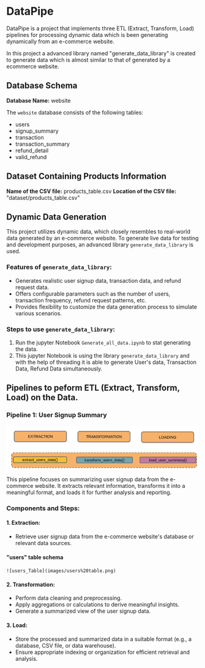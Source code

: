 # DataPipe

DataPipe is a project that implements three ETL (Extract, Transform, Load) pipelines for processing dynamic data which is been generating dynamically from an e-commerce website.

In this project a advanced library named "generate_data_library" is created to generate data which is almost similar to that of generated by a ecommerce website.

## Database Schema
**Database Name:** website

The `website` database consists of the following tables:
- users
- signup_summary
- transaction
- transaction_summary
- refund_detail
- valid_refund

## Dataset Containing Products Information
**Name of the CSV file:** products_table.csv
**Location of the CSV file:** "dataset/products_table.csv"

## Dynamic Data Generation

This project utilizes dynamic data, which closely resembles to real-world data generated by an e-commerce website. To generate live data for testing and development purposes, an advanced library `generate_data_library` is used.

### Features of `generate_data_library`:
- Generates realistic user signup data, transaction data, and refund request data.
- Offers configurable parameters such as the number of users, transaction frequency, refund request patterns, etc.
- Provides flexibility to customize the data generation process to simulate various scenarios.

### Steps to use `generate_data_library`:
1. Run the jupyter Notebook `Generate_all_data.ipynb` to stat generating the data.
2. This jupyter Notebook is using the library `generate_data_library` and with the help of threading it is able to generate User's data, Transaction Data, Refund Data simultaneously.

## Pipelines to peform ETL (Extract, Transform, Load) on the Data.

### Pipeline 1: User Signup Summary
![Pipeline1](images/pipeline-1.png)

This pipeline focuses on summarizing user signup data from the e-commerce website. It extracts relevant information, transforms it into a meaningful format, and loads it for further analysis and reporting.

### Components and Steps:
#### 1. Extraction: 
   - Retrieve user signup data from the e-commerce website's database or relevant data sources.
   #### "users" table schema
    ![users_Table](images/users%20table.png)


#### 2. Transformation: 
   - Perform data cleaning and preprocessing.
   - Apply aggregations or calculations to derive meaningful insights.
   - Generate a summarized view of the user signup data.

#### 3. Load: 
   - Store the processed and summarized data in a suitable format (e.g., a database, CSV file, or data warehouse).
   - Ensure appropriate indexing or organization for efficient retrieval and analysis.

